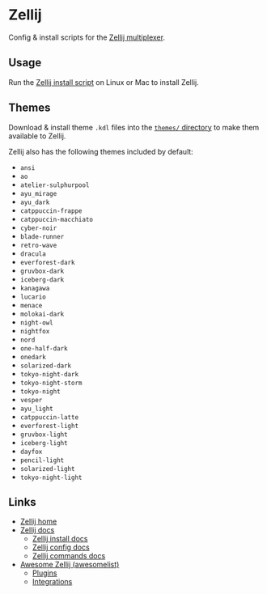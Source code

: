 # Zellij

Config & install scripts for the [Zellij multiplexer](https://zellij.dev).

## Usage

Run the [Zellij install script](./scripts/executable_install_zellij.sh) on Linux or Mac to install Zellij.

## Themes

Download & install theme `.kdl` files into the [`themes/` directory](./themes/) to make them available to Zellij.

Zellij also has the following themes included by default:

- `ansi`
- `ao`
- `atelier-sulphurpool`
- `ayu_mirage`
- `ayu_dark`
- `catppuccin-frappe`
- `catppuccin-macchiato`
- `cyber-noir`
- `blade-runner`
- `retro-wave`
- `dracula`
- `everforest-dark`
- `gruvbox-dark`
- `iceberg-dark`
- `kanagawa`
- `lucario`
- `menace`
- `molokai-dark`
- `night-owl`
- `nightfox`
- `nord`
- `one-half-dark`
- `onedark`
- `solarized-dark`
- `tokyo-night-dark`
- `tokyo-night-storm`
- `tokyo-night`
- `vesper`
- `ayu_light`
- `catppuccin-latte`
- `everforest-light`
- `gruvbox-light`
- `iceberg-light`
- `dayfox`
- `pencil-light`
- `solarized-light`
- `tokyo-night-light`

## Links

- [Zellij home](https://zellij.dev)
- [Zellij docs](https://zellij.dev/documentation)
  - [Zellij install docs](https://zellij.dev/documentation/installation.html)
  - [Zellij config docs](https://zellij.dev/documentation/configuration.html)
  - [Zellij commands docs](https://zellij.dev/documentation/commands.html)
- [Awesome Zellij (awesomelist)](https://github.com/zellij-org/awesome-zellij)
  - [Plugins](https://github.com/zellij-org/awesome-zellij#plugins)
  - [Integrations](https://github.com/zellij-org/awesome-zellij#integrations)

